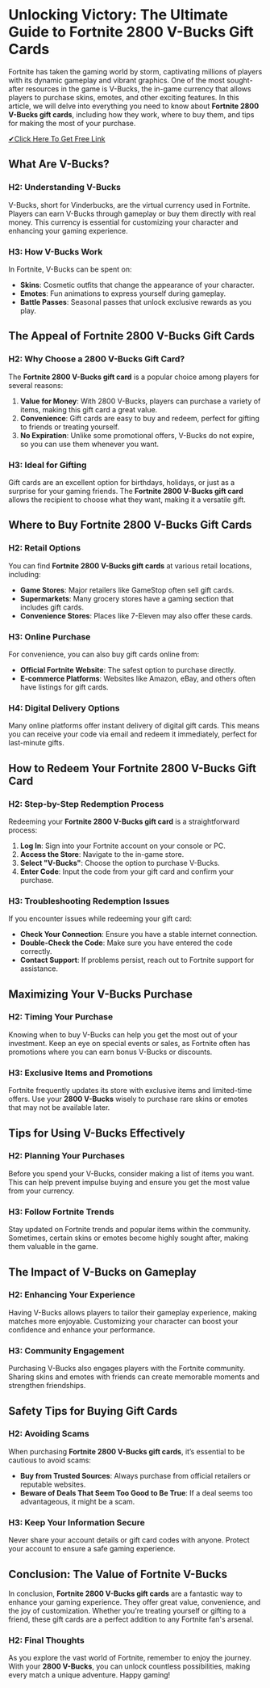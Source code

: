 # Unlocking Victory: The Ultimate Guide to Fortnite 2800 V-Bucks Gift Cards

Fortnite has taken the gaming world by storm, captivating millions of players with its dynamic gameplay and vibrant graphics. One of the most sought-after resources in the game is V-Bucks, the in-game currency that allows players to purchase skins, emotes, and other exciting features. In this article, we will delve into everything you need to know about **Fortnite 2800 V-Bucks gift cards**, including how they work, where to buy them, and tips for making the most of your purchase.

[✔Click Here To Get Free Link](https://getfreelink.pro/Vbucks/)

## What Are V-Bucks?

### H2: Understanding V-Bucks

V-Bucks, short for Vinderbucks, are the virtual currency used in Fortnite. Players can earn V-Bucks through gameplay or buy them directly with real money. This currency is essential for customizing your character and enhancing your gaming experience.

### H3: How V-Bucks Work

In Fortnite, V-Bucks can be spent on:

- **Skins**: Cosmetic outfits that change the appearance of your character.
- **Emotes**: Fun animations to express yourself during gameplay.
- **Battle Passes**: Seasonal passes that unlock exclusive rewards as you play.

## The Appeal of Fortnite 2800 V-Bucks Gift Cards

### H2: Why Choose a 2800 V-Bucks Gift Card?

The **Fortnite 2800 V-Bucks gift card** is a popular choice among players for several reasons:

1. **Value for Money**: With 2800 V-Bucks, players can purchase a variety of items, making this gift card a great value.
2. **Convenience**: Gift cards are easy to buy and redeem, perfect for gifting to friends or treating yourself.
3. **No Expiration**: Unlike some promotional offers, V-Bucks do not expire, so you can use them whenever you want.

### H3: Ideal for Gifting

Gift cards are an excellent option for birthdays, holidays, or just as a surprise for your gaming friends. The **Fortnite 2800 V-Bucks gift card** allows the recipient to choose what they want, making it a versatile gift.

## Where to Buy Fortnite 2800 V-Bucks Gift Cards

### H2: Retail Options

You can find **Fortnite 2800 V-Bucks gift cards** at various retail locations, including:

- **Game Stores**: Major retailers like GameStop often sell gift cards.
- **Supermarkets**: Many grocery stores have a gaming section that includes gift cards.
- **Convenience Stores**: Places like 7-Eleven may also offer these cards.

### H3: Online Purchase

For convenience, you can also buy gift cards online from:

- **Official Fortnite Website**: The safest option to purchase directly.
- **E-commerce Platforms**: Websites like Amazon, eBay, and others often have listings for gift cards.

### H4: Digital Delivery Options

Many online platforms offer instant delivery of digital gift cards. This means you can receive your code via email and redeem it immediately, perfect for last-minute gifts.

## How to Redeem Your Fortnite 2800 V-Bucks Gift Card

### H2: Step-by-Step Redemption Process

Redeeming your **Fortnite 2800 V-Bucks gift card** is a straightforward process:

1. **Log In**: Sign into your Fortnite account on your console or PC.
2. **Access the Store**: Navigate to the in-game store.
3. **Select "V-Bucks"**: Choose the option to purchase V-Bucks.
4. **Enter Code**: Input the code from your gift card and confirm your purchase.

### H3: Troubleshooting Redemption Issues

If you encounter issues while redeeming your gift card:

- **Check Your Connection**: Ensure you have a stable internet connection.
- **Double-Check the Code**: Make sure you have entered the code correctly.
- **Contact Support**: If problems persist, reach out to Fortnite support for assistance.

## Maximizing Your V-Bucks Purchase

### H2: Timing Your Purchase

Knowing when to buy V-Bucks can help you get the most out of your investment. Keep an eye on special events or sales, as Fortnite often has promotions where you can earn bonus V-Bucks or discounts.

### H3: Exclusive Items and Promotions

Fortnite frequently updates its store with exclusive items and limited-time offers. Use your **2800 V-Bucks** wisely to purchase rare skins or emotes that may not be available later.

## Tips for Using V-Bucks Effectively

### H2: Planning Your Purchases

Before you spend your V-Bucks, consider making a list of items you want. This can help prevent impulse buying and ensure you get the most value from your currency.

### H3: Follow Fortnite Trends

Stay updated on Fortnite trends and popular items within the community. Sometimes, certain skins or emotes become highly sought after, making them valuable in the game.

## The Impact of V-Bucks on Gameplay

### H2: Enhancing Your Experience

Having V-Bucks allows players to tailor their gameplay experience, making matches more enjoyable. Customizing your character can boost your confidence and enhance your performance.

### H3: Community Engagement

Purchasing V-Bucks also engages players with the Fortnite community. Sharing skins and emotes with friends can create memorable moments and strengthen friendships.

## Safety Tips for Buying Gift Cards

### H2: Avoiding Scams

When purchasing **Fortnite 2800 V-Bucks gift cards**, it’s essential to be cautious to avoid scams:

- **Buy from Trusted Sources**: Always purchase from official retailers or reputable websites.
- **Beware of Deals That Seem Too Good to Be True**: If a deal seems too advantageous, it might be a scam.

### H3: Keep Your Information Secure

Never share your account details or gift card codes with anyone. Protect your account to ensure a safe gaming experience.

## Conclusion: The Value of Fortnite V-Bucks

In conclusion, **Fortnite 2800 V-Bucks gift cards** are a fantastic way to enhance your gaming experience. They offer great value, convenience, and the joy of customization. Whether you’re treating yourself or gifting to a friend, these gift cards are a perfect addition to any Fortnite fan's arsenal.

### H2: Final Thoughts

As you explore the vast world of Fortnite, remember to enjoy the journey. With your **2800 V-Bucks**, you can unlock countless possibilities, making every match a unique adventure. Happy gaming!
